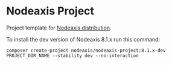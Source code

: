 # Nodeaxis Project

Project template for [Nodeaxis distribution](http://www.drupal.org/project/nodeaxis).


To install the dev version of Nodeaxis 8.1.x run this command:
```
composer create-project nodeaxis/nodeaxis-project:8.1.x-dev PROJECT_DIR_NAME --stability dev --no-interaction
```
